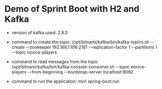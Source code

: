 # Demo of Sprint Boot with H2 and Kafka
- version of kafka used: 2.8.0
  
- command to create the topic:
  /opt/bitnami/kafka/bin/kafka-topics.sh --create --zookeeper 192.168.1.106:2181 --replication-factor 1 --partitions 1 --topic novice-players
  
- command to read messages from the topic
  /opt/bitnami/kafka/bin/kafka-console-consumer.sh --topic novice-players --from-beginning --bootstrap-server localhost:9092
  
- command to run the application:
  mvn spring-boot:run